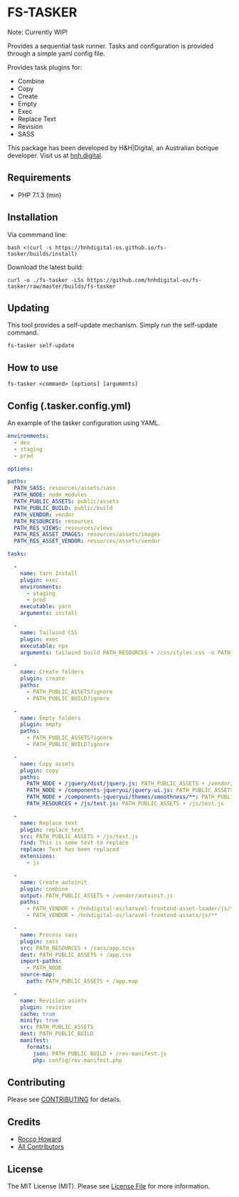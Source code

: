 # FS-TASKER

Note: Currently WIP! 

Provides a sequential task runner. Tasks and configuration is provided through a simple yaml config file.

Provides task plugins for:
* Combine
* Copy
* Create
* Empty
* Exec
* Replace Text
* Revision
* SASS

This package has been developed by H&H|Digital, an Australian botique developer. Visit us at [hnh.digital](http://hnh.digital).

## Requirements

* PHP 7.1.3 (min)

## Installation

Via commmand line:

`bash <(curl -s https://hnhdigital-os.github.io/fs-tasker/builds/install)`

Download the latest build:

`curl -o ./fs-tasker -LSs https://github.com/hnhdigital-os/fs-tasker/raw/master/builds/fs-tasker`


## Updating

This tool provides a self-update mechanism. Simply run the self-update command.

`fs-tasker self-update`

## How to use

```
fs-tasker <command> [options] [arguments]
```

## Config (.tasker.config.yml)

An example of the tasker configuration using YAML.

```yaml
environments:
  - dev
  - staging
  - prod

options:

paths:
  PATH_SASS: resources/assets/sass
  PATH_NODE: node_modules
  PATH_PUBLIC_ASSETS: public/assets
  PATH_PUBLIC_BUILD: public/build
  PATH_VENDOR: vendor
  PATH_RESOURCES: resources
  PATH_RES_VIEWS: resources/views
  PATH_RES_ASSET_IMAGES: resources/assets/images
  PATH_RES_ASSET_VENDOR: resources/assets/vendor

tasks:

  -
    name: Yarn Install
    plugin: exec
    environments:
      - staging
      - prod
    executable: yarn
    arguments: install

  -
    name: Tailwind CSS
    plugin: exec
    executable: npx
    arguments: tailwind build PATH_RESOURCES + /css/styles.css -o PATH_PUBLIC_ASSETS + /output.css

  -
    name: Create folders
    plugin: create
    paths:
      - PATH_PUBLIC_ASSETS?ignore
      - PATH_PUBLIC_BUILD?ignore

  -
    name: Empty folders
    plugin: empty
    paths:
      - PATH_PUBLIC_ASSETS?ignore
      - PATH_PUBLIC_BUILD?ignore

  - 
    name: Copy assets
    plugin: copy
    paths:
      PATH_NODE + /jquery/dist/jquery.js: PATH_PUBLIC_ASSETS + /vendor/jquery.js
      PATH_NODE + /components-jqueryui/jquery-ui.js: PATH_PUBLIC_ASSETS + /vendor/jquery-ui.js
      PATH_NODE + /components-jqueryui/themes/smoothness/**: PATH_PUBLIC_ASSETS + /vendor/jquery-ui/themes/smoothness/
      PATH_RESOURCES + /js/test.js: PATH_PUBLIC_ASSETS + /js/test.js

  -
    name: Replace text
    plugin: replace_text
    src: PATH_PUBLIC_ASSETS + /js/test.js
    find: This is some text to replace
    replace: Text has been replaced
    extensions:
      - js

  -
    name: Create autoinit
    plugin: combine
    output: PATH_PUBLIC_ASSETS + /vendor/autoinit.js
    paths:
      - PATH_VENDOR + /hnhdigital-os/laravel-frontend-asset-loader/js/**
      - PATH_VENDOR + /hnhdigital-os/laravel-frontend-assets/js/**

  -
    name: Process sass
    plugin: sass
    src: PATH_RESOURCES + /sass/app.scss
    dest: PATH_PUBLIC_ASSETS + /app.css
    import-paths:
      - PATH_NODE
    source-map: 
      path: PATH_PUBLIC_ASSETS + /app.map

  - 
    name: Revision assets
    plugin: revision
    cache: true
    minify: true
    src: PATH_PUBLIC_ASSETS
    dest: PATH_PUBLIC_BUILD
    manifest:
      formats:
        json: PATH_PUBLIC_BUILD + /rev-manifest.js
        php: config/rev-manifest.php


```

## Contributing

Please see [CONTRIBUTING](https://github.com/hnhdigital-os/fs-tasker/blob/master/CONTRIBUTING.md) for details.

## Credits

* [Rocco Howard](https://github.com/RoccoHoward)
* [All Contributors](https://github.com/hnhdigital-os/fs-tasker/contributors)

## License

The MIT License (MIT). Please see [License File](https://github.com/hnhdigital-os/fs-tasker/blob/master/LICENSE.md) for more information.
